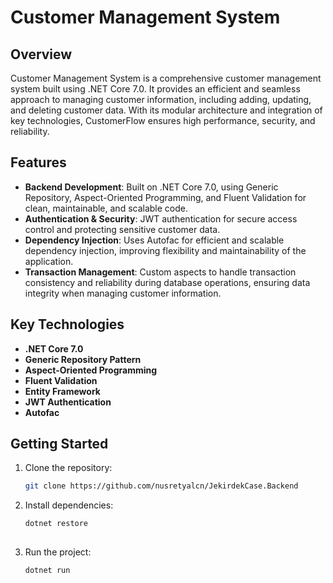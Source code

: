 # Customer Management System

## Overview

Customer Management System is a comprehensive customer management system built using .NET Core 7.0. It provides an efficient and seamless approach to managing customer information, including adding, updating, and deleting customer data. With its modular architecture and integration of key technologies, CustomerFlow ensures high performance, security, and reliability.

## Features

- **Backend Development**: Built on .NET Core 7.0, using Generic Repository, Aspect-Oriented Programming, and Fluent Validation for clean, maintainable, and scalable code.
- **Authentication & Security**: JWT authentication for secure access control and protecting sensitive customer data.
- **Dependency Injection**: Uses Autofac for efficient and scalable dependency injection, improving flexibility and maintainability of the application.
- **Transaction Management**: Custom aspects to handle transaction consistency and reliability during database operations, ensuring data integrity when managing customer information.

## Key Technologies

- **.NET Core 7.0**
- **Generic Repository Pattern**
- **Aspect-Oriented Programming**
- **Fluent Validation**
- **Entity Framework**
- **JWT Authentication**
- **Autofac**

## Getting Started

1. Clone the repository:
   ```bash
   git clone https://github.com/nusretyalcn/JekirdekCase.Backend
   
2. Install dependencies:
   ```bash
   dotnet restore
 
3. Run the project:
   ```bash
   dotnet run

